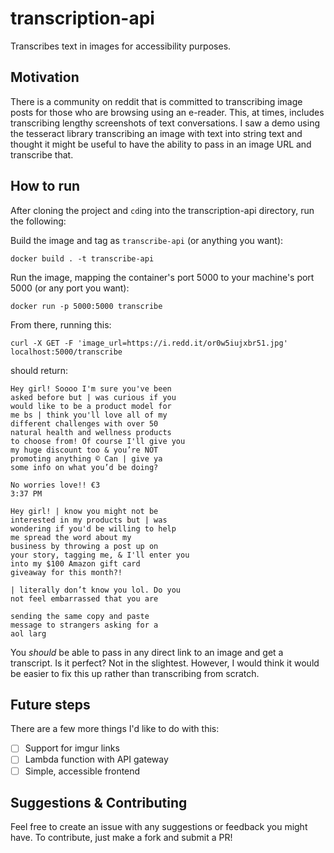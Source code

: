 # transcription-api
Transcribes text in images for accessibility purposes.

## Motivation
There is a community on reddit that is committed to transcribing image posts for those who are browsing using an e-reader. This, at times, includes transcribing lengthy screenshots of text conversations. I saw a demo using the tesseract library transcribing an image with text into string text and thought it might be useful to have the ability to pass in an image URL and transcribe that.

## How to run
After cloning the project and `cd`ing into the transcription-api directory, run the following:

Build the image and tag as `transcribe-api` (or anything you want):

```docker build . -t transcribe-api```

Run the image, mapping the container's port 5000 to your machine's port 5000 (or any port you want):

```docker run -p 5000:5000 transcribe```

From there, running this:

```curl -X GET -F 'image_url=https://i.redd.it/or0w5iujxbr51.jpg' localhost:5000/transcribe```

should return:

```
Hey girl! Soooo I'm sure you've been
asked before but | was curious if you
would like to be a product model for
me bs | think you'll love all of my
different challenges with over 50
natural health and wellness products
to choose from! Of course I'll give you
my huge discount too & you’re NOT
promoting anything © Can | give ya
some info on what you’d be doing?

No worries love!! €3
3:37 PM

Hey girl! | know you might not be
interested in my products but | was
wondering if you'd be willing to help
me spread the word about my
business by throwing a post up on
your story, tagging me, & I'll enter you
into my $100 Amazon gift card
giveaway for this month?!

| literally don’t know you lol. Do you
not feel embarrassed that you are

sending the same copy and paste
message to strangers asking for a
aol larg
```

You _should_ be able to pass in any direct link to an image and get a transcript. Is it perfect? Not in the slightest. However, I would think it would be easier to fix this up rather than transcribing from scratch.

## Future steps
There are a few more things I'd like to do with this:
- [ ] Support for imgur links
- [ ] Lambda function with API gateway
- [ ] Simple, accessible frontend

## Suggestions & Contributing
Feel free to create an issue with any suggestions or feedback you might have. To contribute, just make a fork and submit a PR! 
